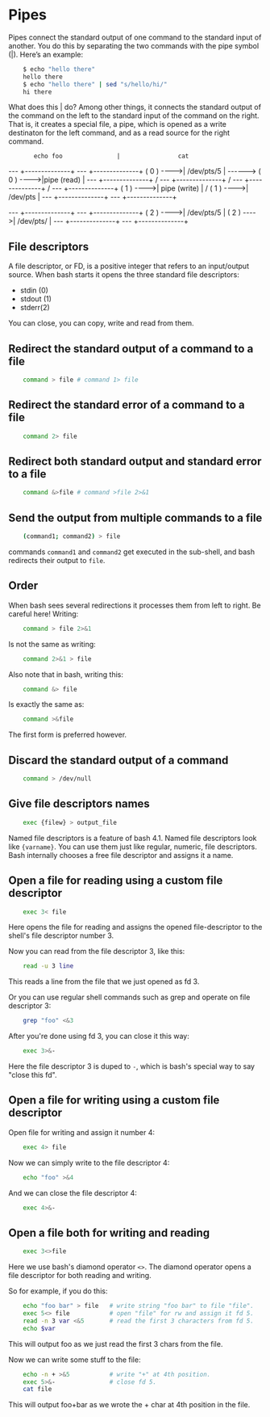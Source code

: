 # Pipes

Pipes connect the standard output of one command to the standard input of another. You do this by separating the two commands with the pipe symbol (|). Here’s an example:

```bash
    $ echo "hello there"
    hello there
    $ echo "hello there" | sed "s/hello/hi/"
    hi there
```

What does this | do? Among other things, it connects the standard output of the command on the left to the standard input of the command on the right. That is, it creates a special file, a pipe, which is opened as a write destinaton for the left command, and as a read source for the right command.

           echo foo               |                cat

 ---       +--------------+               ---       +--------------+
( 0 ) ---->| /dev/pts/5   |     ------>  ( 0 ) ---->|pipe (read)   |
 ---       +--------------+    /          ---       +--------------+
                              /
 ---       +--------------+  /            ---       +--------------+
( 1 ) ---->| pipe (write) | /            ( 1 ) ---->| /dev/pts     |
 ---       +--------------+               ---       +--------------+

 ---       +--------------+               ---       +--------------+
( 2 ) ---->| /dev/pts/5   |              ( 2 ) ---->| /dev/pts/    |
 ---       +--------------+               ---       +--------------+

## File descriptors

A file descriptor, or FD, is a positive integer that refers to an input/output source. When bash starts it opens the three standard file descriptors:

- stdin (0)
- stdout (1)
- stderr(2)

You can close, you can copy, write and read from them.

## Redirect the standard output of a command to a file

```bash
    command > file # command 1> file
```

## Redirect the standard error of a command to a file

```bash
    command 2> file
```

## Redirect both standard output and standard error to a file

```bash
    command &>file # command >file 2>&1
```

## Send the output from multiple commands to a file

```bash
    (command1; command2) > file
```

commands `command1` and `command2` get executed in the sub-shell, and bash redirects their output to `file`.

## Order

When bash sees several redirections it processes them from left to right. Be careful here! Writing:

```bash
    command > file 2>&1
```

Is not the same as writing:

```bash
    command 2>&1 > file
```

Also note that in bash, writing this:

```bash
    command &> file
```

Is exactly the same as:

```bash
    command >&file
```

The first form is preferred however.

## Discard the standard output of a command

```bash
    command > /dev/null
```

## Give file descriptors names

```bash
    exec {filew} > output_file
```

Named file descriptors is a feature of bash 4.1. Named file descriptors look like `{varname}`. You can use them just like regular, numeric, file descriptors. Bash internally chooses a free file descriptor and assigns it a name.

## Open a file for reading using a custom file descriptor

```bash
    exec 3< file
```

Here opens the file for reading and assigns the opened file-descriptor to the shell's file descriptor number 3.

Now you can read from the file descriptor 3, like this:

```bash
    read -u 3 line
```

This reads a line from the file that we just opened as fd 3.

Or you can use regular shell commands such as grep and operate on file descriptor 3:

```bash
    grep "foo" <&3
```

After you're done using fd 3, you can close it this way:

```bash
    exec 3>&-
```

Here the file descriptor 3 is duped to `-`, which is bash's special way to say "close this fd".

## Open a file for writing using a custom file descriptor

Open file for writing and assign it number 4:

```bash
    exec 4> file
```

Now we can simply write to the file descriptor 4:

```bash
    echo "foo" >&4
```

And we can close the file descriptor 4:

```bash
    exec 4>&-
```

## Open a file both for writing and reading

```bash
    exec 3<>file
```

Here we use bash's diamond operator `<>`. The diamond operator opens a file descriptor for both reading and writing.

So for example, if you do this:

```bash
    echo "foo bar" > file   # write string "foo bar" to file "file".
    exec 5<> file           # open "file" for rw and assign it fd 5.
    read -n 3 var <&5       # read the first 3 characters from fd 5.
    echo $var
```

This will output foo as we just read the first 3 chars from the file.

Now we can write some stuff to the file:

```bash
    echo -n + >&5           # write "+" at 4th position.
    exec 5>&-               # close fd 5.
    cat file
```

This will output foo+bar as we wrote the + char at 4th position in the file.